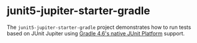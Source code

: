 # junit5-jupiter-starter-gradle

The `junit5-jupiter-starter-gradle` project demonstrates how to run tests based on JUnit Jupiter using
[Gradle 4.6's native JUnit Platform](https://docs.gradle.org/4.6/release-notes.html#junit-5-support)
support.
